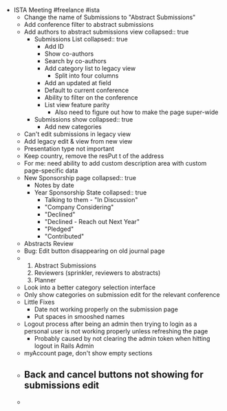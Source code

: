 - ISTA Meeting #freelance #ista
	- Change the name of Submissions to "Abstract Submissions"
	- Add conference filter to abstract submissions
	- Add authors to abstract submissions view
	  collapsed:: true
		- Submissions List
		  collapsed:: true
			- Add ID
			- Show co-authors
			- Search by co-authors
			- Add category list to legacy view
				- Split into four columns
			- Add an updated at field
			- Default to current conference
			- Ability to filter on the conference
			- List view feature parity
				- Also need to figure out how to make the page super-wide
		- Submissions show
		  collapsed:: true
			- Add new categories
	- Can't edit submissions in legacy view
	- Add legacy edit & view from new view
	- Presentation type not important
	- Keep country, remove the resPut t of the address
	- For me: need ability to add custom description area with custom page-specific data
	- New Sponsorship page
	  collapsed:: true
		- Notes by date
		- Year Sponsorship State
		  collapsed:: true
			- Talking to them - "In Discussion"
			- "Company Considering"
			- "Declined"
			- "Declined - Reach out Next Year"
			- "Pledged"
			- "Contributed"
	- Abstracts Review
	- Bug: Edit button disappearing on old journal page
	- 1.  Abstract Submissions
	  2. Reviewers (sprinkler, reviewers to abstracts)
	  3. Planner
	- Look into a better category selection interface
	- Only show categories on submission edit for the relevant conference
	- Little Fixes
		- Date not working properly on the submission page
		- Put spaces in smooshed names
	- Logout process after being an admin then trying to login as a personal user is not working properly unless refreshing the page
		- Probably caused by not clearing the admin token when hitting logout in Rails Admin
	- myAccount page, don't show empty sections
	- Back and cancel buttons not showing for submissions edit
		-
	-